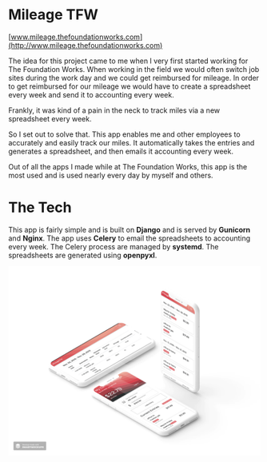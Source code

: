 
# Mileage TFW
[www.mileage.thefoundationworks.com](http://www.mileage.thefoundationworks.com)

The idea for this project came to me when I very first started working for The Foundation Works. When working in the field we would often switch job sites during the work day and we could get reimbursed for mileage. In order to get reimbursed for our mileage we would have to create a spreadsheet every week and send it to accounting every week.

Frankly, it was kind of a pain in the neck to track miles via a new spreadsheet every week.

So I set out to solve that. This app enables me and other employees to accurately and easily track our miles. It automatically takes the entries and generates a spreadsheet, and then emails it accounting every week.

Out of all the apps I made while at The Foundation Works, this app is the most used and is used nearly every day by myself and others.

# The Tech

This app is fairly simple and is built on **Django** and is served by **Gunicorn** and **Nginx**. The app uses **Celery** to email the spreadsheets to accounting every week. The Celery process are managed by **systemd**. The spreadsheets are generated using **openpyxl**.

![Screenshot](./screenshot.jpg)
